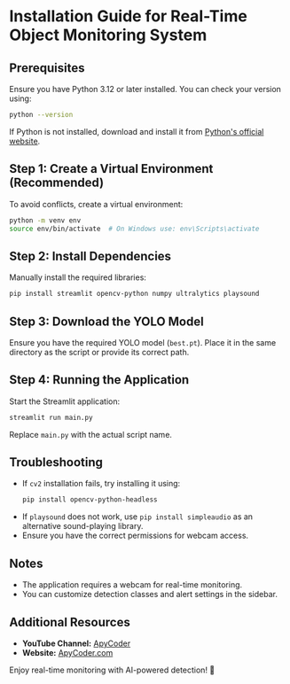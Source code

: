 # Installation Guide for Real-Time Object Monitoring System

## Prerequisites
Ensure you have Python 3.12 or later installed. You can check your version using:
```sh
python --version
```
If Python is not installed, download and install it from [Python's official website](https://www.python.org/downloads/).

## Step 1: Create a Virtual Environment (Recommended)
To avoid conflicts, create a virtual environment:
```sh
python -m venv env
source env/bin/activate  # On Windows use: env\Scripts\activate
```

## Step 2: Install Dependencies
Manually install the required libraries:
```sh
pip install streamlit opencv-python numpy ultralytics playsound
```

## Step 3: Download the YOLO Model
Ensure you have the required YOLO model (`best.pt`). Place it in the same directory as the script or provide its correct path.

## Step 4: Running the Application
Start the Streamlit application:
```sh
streamlit run main.py
```
Replace `main.py` with the actual script name.

## Troubleshooting
- If `cv2` installation fails, try installing it using:
  ```sh
  pip install opencv-python-headless
  ```
- If `playsound` does not work, use `pip install simpleaudio` as an alternative sound-playing library.
- Ensure you have the correct permissions for webcam access.

## Notes
- The application requires a webcam for real-time monitoring.
- You can customize detection classes and alert settings in the sidebar.

## Additional Resources
- **YouTube Channel:** [ApyCoder](https://www.youtube.com/@ApyCoder)
- **Website:** [ApyCoder.com](https://www.apycoder.com)

Enjoy real-time monitoring with AI-powered detection! 🚀

